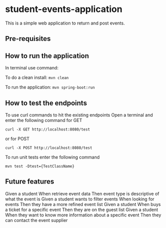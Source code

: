 # student-events-application

This is a simple web application to return and post events.

## Pre-requisites 

## How to run the application
In terminal use command:

To do a clean install:
`mvn clean`

To run the application:
`mvn spring-boot:run`


## How to test the endpoints
To use curl commands to hit the existing endpoints
Open a terminal and enter the following command for GET

`curl -X GET http://localhost:8080/test`

or for POST

`curl -X POST http://localhost:8080/test`

To run unit tests enter the following command

`mvn test -Dtest={TestClassName}`

## Future features

Given a student When retrieve event data Then event type is descriptive of what the event is
Given a student wants to filter events When looking for events Then they have a more refined event list
Given a student When buys a ticket for a specific event Then they are on the guest list
Given a student When they want to know more information about a specific event Then they can contact the event supplier
